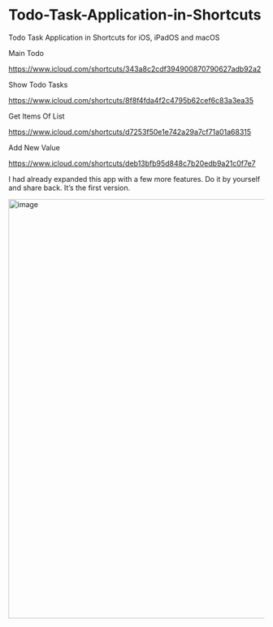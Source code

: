 # Todo-Task-Application-in-Shortcuts
Todo Task Application in Shortcuts for iOS, iPadOS and macOS

Main Todo

https://www.icloud.com/shortcuts/343a8c2cdf394900870790627adb92a2

Show Todo Tasks

 https://www.icloud.com/shortcuts/8f8f4fda4f2c4795b62cef6c83a3ea35

Get Items Of List

https://www.icloud.com/shortcuts/d7253f50e1e742a29a7cf71a01a68315

Add New Value

https://www.icloud.com/shortcuts/deb13bfb95d848c7b20edb9a21c0f7e7

I had already expanded this app with a few more features. Do it by yourself and share back. It’s the first version.

<img width="826" alt="image" src="https://user-images.githubusercontent.com/97714653/149444516-3179d23c-cd6a-4491-a13f-02ffa6accdb0.png">

